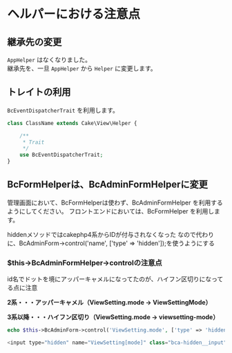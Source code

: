 # ヘルパーにおける注意点

## 継承先の変更

`AppHelper` はなくなりました。  
継承先を、一旦 `AppHelper` から `Helper` に変更します。

## トレイトの利用

`BcEventDispatcherTrait` を利用します。

```php
class ClassName extends Cake\View\Helper {

    /**
     * Trait
     */
    use BcEventDispatcherTrait;
}    
```

## BcFormHelperは、BcAdminFormHelperに変更

管理画面において、BcFormHelperは使わず、BcAdminFormHelper を利用するようにしてください。
フロントエンドにおいては、BcFormHelper を利用します。

hiddenメソッドではcakephp4系からIDが付与されなくなった
なので代わりに、BcAdminForm->control('name', ['type' => 'hidden']);を使うようにする

### $this->BcAdminFormHelper->controlの注意点

id名でドットを境にアッパーキャメルになってたのが、ハイフン区切りになってる点に注意

**2系・・・アッパーキャメル（ViewSetting.mode → ViewSettingMode）**

**3系以降・・・ハイフン区切り（ViewSetting.mode → viewsetting-mode）**

```php
echo $this->BcAdminForm->control('ViewSetting.mode', ['type' => 'hidden', 'value' => 'index']);

<input type="hidden" name="ViewSetting[mode]" class="bca-hidden__input" id="viewsetting-mode" value="index">
```
